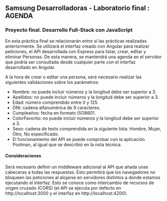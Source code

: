 
## Samsung Desarrolladoras - Laboratorio final : AGENDA
### Proyecto final. Desarrollo Full-Stack con JavaScript

En esta práctica final se relacionarán entre sí las prácticas realizadas anteriormente. Se utilizará el interfaz creado con Angular para realizar peticiones, el API desarrollada con Express para listar, crear, editar y eliminar Personas. De esta manera, se mantendrá una agenda en el servidor que podría ser consultada desde cualquier parte con el interfaz desarrollado en Angular.

A la hora de crear o editar una persona, será necesario realizar las siguientes validaciones sobre los parámetros:

* Nombre: no puede incluir números y la longitud debe ser superior a 3.
* Apellidos: no puede incluir números y la longitud debe ser superior a 3.
* Edad: número comprendido entre 0 y 125.
* DNI: cadena alfanumérica de 9 caracteres.
* Cumpleaños: fecha en formato ISO8601.
* ColorFavorito: no puede incluir números y la longitud debe ser superior a 3.
* Sexo: cadena de texto comprendida en la siguiente lista: Hombre, Mujer, Otro, No especificado.
* El funcionamiento del API se puede comprobar con la aplicación Postman, al igual que se describió en la nota técnica.

#### Consideraciones
Será necesario definir un middleware adicional al API que añada unas cabeceras a todas las respuestas. Esto permitirá que los navegadores no bloqueen las peticiones al alojarse en servidores distintos a donde estamos ejecutando el interfaz. Esto se conoce como intercambio de recursos de origen cruzado (CORS) (el API se ejecuta por defecto en http://localhost:3000 y el interfaz en http://localhost:4200).

